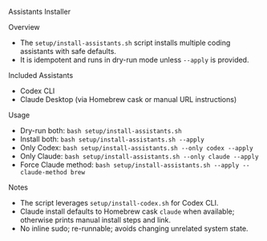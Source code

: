 Assistants Installer

Overview
- The `setup/install-assistants.sh` script installs multiple coding assistants with safe defaults.
- It is idempotent and runs in dry-run mode unless `--apply` is provided.

Included Assistants
- Codex CLI
- Claude Desktop (via Homebrew cask or manual URL instructions)

Usage
- Dry-run both: `bash setup/install-assistants.sh`
- Install both: `bash setup/install-assistants.sh --apply`
- Only Codex: `bash setup/install-assistants.sh --only codex --apply`
- Only Claude: `bash setup/install-assistants.sh --only claude --apply`
- Force Claude method: `bash setup/install-assistants.sh --apply --claude-method brew`

Notes
- The script leverages `setup/install-codex.sh` for Codex CLI.
- Claude install defaults to Homebrew cask `claude` when available; otherwise prints manual install steps and link.
- No inline sudo; re-runnable; avoids changing unrelated system state.
